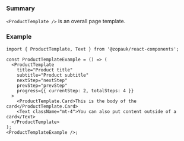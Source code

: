 ### Summary

`<ProductTemplate />` is an overall page template.

### Example

```tsx
import { ProductTemplate, Text } from '@zopauk/react-components';

const ProductTemplateExample = () => (
  <ProductTemplate
    title="Product title"
    subtitle="Product subtitle"
    nextStep="nextStep"
    prevStep="prevStep"
    progress={{ currentStep: 2, totalSteps: 4 }}
  >
    <ProductTemplate.Card>This is the body of the card</ProductTemplate.Card>
    <Text className="mt-4">You can also put content outside of a card</Text>
  </ProductTemplate>
);
<ProductTemplateExample />;
```
